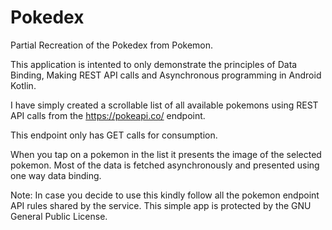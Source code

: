 # Pokedex
Partial Recreation of the Pokedex from Pokemon.


This application is intented to only demonstrate the principles of Data Binding, Making REST API calls and Asynchronous programming in Android Kotlin.

I have simply created a scrollable list of all available pokemons using REST API calls from the https://pokeapi.co/ endpoint.

This endpoint only has GET calls for consumption.

When you tap on a pokemon in the list it presents the image of the selected pokemon. Most of the data is fetched asynchronously and presented using one way data binding.


Note: In case you decide to use this kindly follow all the pokemon endpoint API rules shared by the service. This simple app is protected by the GNU General Public License.
